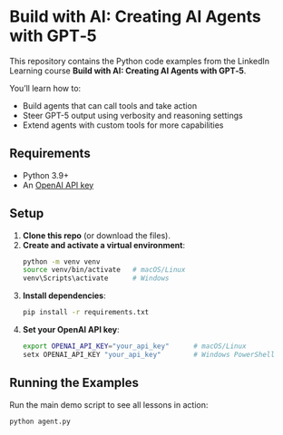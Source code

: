 # Build with AI: Creating AI Agents with GPT‑5
This repository contains the Python code examples from the LinkedIn Learning course **Build with AI: Creating AI Agents with GPT‑5**.

You’ll learn how to:
- Build agents that can call tools and take action
- Steer GPT-5 output using verbosity and reasoning settings
- Extend agents with custom tools for more capabilities

## Requirements
- Python 3.9+
- An [OpenAI API key](https://platform.openai.com/account/api-keys)

## Setup

1. **Clone this repo** (or download the files).
2. **Create and activate a virtual environment**:
    ```bash
    python -m venv venv
    source venv/bin/activate   # macOS/Linux
    venv\Scripts\activate      # Windows
    ```
3. **Install dependencies**:
    ```bash
    pip install -r requirements.txt
    ```
4. **Set your OpenAI API key**:
    ```bash
    export OPENAI_API_KEY="your_api_key"      # macOS/Linux
    setx OPENAI_API_KEY "your_api_key"        # Windows PowerShell
    ```

## Running the Examples

Run the main demo script to see all lessons in action:

```bash
python agent.py

